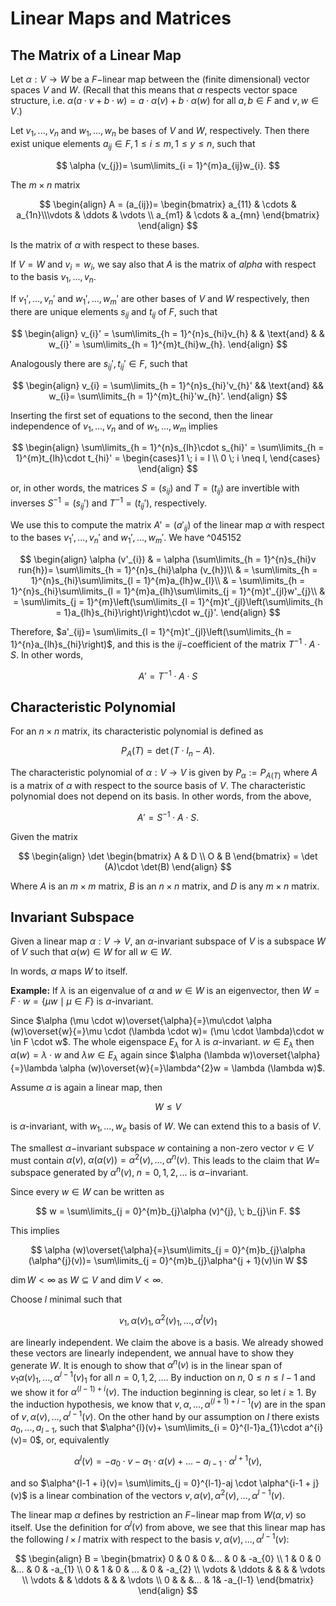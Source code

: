 # Linear Maps and Matrices

## The Matrix of a Linear Map

Let $\alpha:V \rightarrow W$ be a $F-$linear map between the (finite dimensional) vector spaces $V$ and $W$. (Recall that this means that $\alpha$  respects vector space structure, i.e. $\alpha (a \cdot v + b \cdot w) = a \cdot \alpha (v) + b \cdot \alpha (w)$ for all $a, b \in F$ and $v, w \in V$.)

Let $v_{1},...,v_{n}$ and $w_{1}, ..., w_{n}$ be bases of $V$ and $W$, respectively. Then there exist unique elements $a_{ij}\in F, 1 \leq i \leq m, 1 \leq y \leq n$, such that

$$
\alpha (v_{j})= \sum\limits_{i = 1}^{m}a_{ij}w_{i}.
$$

The $m \times n$ matrix

$$
\begin{align}
A = (a_{ij})=
\begin{bmatrix} a_{11} & \cdots & a_{1n}\\\vdots & \ddots & \vdots \\ a_{m1} & \cdots & a_{mn} \end{bmatrix}
\end{align}
$$

Is the matrix of $\alpha$ with respect to these bases.

If $V = W$ and $v_{i}= w_{i}$, we say also that $A$ is the matrix of $alpha$ with respect to the basis $v_{1}, ..., v_{n}$.

If $v_{1}', ..., v_{n}'$ and $w_{1}', ..., w_{m}'$ are other bases of $V$ and $W$ respectively, then there are unique elements $s_{ij}$ and $t_{ij}$ of $F$, such that

$$
\begin{align}
v_{i}' = \sum\limits_{h = 1}^{n}s_{hi}v_{h} & & \text{and} & & w_{i}' = \sum\limits_{h = 1}^{m}t_{hi}w_{h}.
\end{align}
$$

Analogously there are $s_{ij}', t_{ij}'\in F$, such that

$$
\begin{align}
v_{i} = \sum\limits_{h = 1}^{n}s_{hi}'v_{h}' && \text{and} && w_{i}= \sum\limits_{h = 1}^{m}t_{hi}'w_{h}'.
\end{align}
$$

Inserting the first set of equations to the second, then the linear independence of $v_{1}, ..., v_{n}$ and of $w_{1}, ..., w_{m}$ implies

$$
\begin{align}
\sum\limits_{h = 1}^{n}s_{lh}\cdot s_{hi}' = \sum\limits_{h = 1}^{m}t_{lh}\cdot t_{hi}' =
\begin{cases}1 \; i = l \\
0 \; i \neq l,
\end{cases}
\end{align}
$$

or, in other words, the matrices $S = (s_{ij})$ and $T = (t_{ij})$ are invertible with inverses $S^{-1}= (s_{ij}')$ and $T^{-1}= (t_{ij}')$, respectively.

We use this to compute the matrix $A' = (a'_{ij})$ of the linear map $\alpha$ with respect to the bases $v_{1}', ..., v_{n}'$ and $w_{1}', ..., w_{m}'$. We have ^045152

$$
\begin{align}
\alpha (v'_{i}) & = \alpha (\sum\limits_{h = 1}^{n}s_{hi}v run{h})= \sum\limits_{h = 1}^{n}s_{hi}\alpha (v_{h})\\
& = \sum\limits_{h = 1}^{n}s_{hi}\sum\limits_{l = 1}^{m}a_{lh}w_{l}\\
& = \sum\limits_{h = 1}^{n}s_{hi}\sum\limits_{l = 1}^{m}a_{lh}\sum\limits_{j = 1}^{m}t'_{jl}w'_{j}\\
& = \sum\limits_{j = 1}^{m}\left(\sum\limits_{l = 1}^{m}t'_{jl}\left(\sum\limits_{h = 1}a_{lh}s_{hi}\right)\right)\cdot w_{j}'.
\end{align}
$$

Therefore, $a'_{ij}= \sum\limits_{l = 1}^{m}t'_{jl}\left(\sum\limits_{h = 1}^{n}a_{lh}s_{hi}\right)$, and this is the $ij-$coefficient of the matrix $T^{-1}\cdot A \cdot S$. In other words,

$$
A' = T^{-1}\cdot A \cdot S
$$

## Characteristic Polynomial

For an $n \times n$ matrix, its characteristic polynomial is defined as

$$
P_{A}(T) = \det (T \cdot I_{n}-A).
$$

The characteristic polynomial of $\alpha:V \rightarrow V$ is given by $P_{\alpha}:= P_{A(T)}$ where $A$ is a matrix of $\alpha$ with respect to the source basis of $V$. The characteristic polynomial does not depend on its basis. In other words, from the above,

$$
A' = S^{-1}\cdot A \cdot S.
$$

Given the matrix

$$
\begin{align}
\det
\begin{bmatrix}
A & D \\ O & B
\end{bmatrix}
= \det (A)\cdot \det(B)
\end{align}
$$

Where $A$ is an $m \times m$ matrix, $B$  is an $n \times n$ matrix, and $D$ is any $m \times n$ matrix.

## Invariant Subspace

Given a linear map $\alpha:V \rightarrow V$, an $\alpha$-invariant subspace of $V$ is a subspace $W$ of $V$ such that $\alpha (w)\in W$ for all $w \in W$.

In words, $\alpha$ maps $W$ to itself.

**Example:** If $\lambda$ is an eigenvalue of $\alpha$ and $w \in W$ is an eigenvector, then $W = F \cdot w = \{\mu w \mid\mu \in F\}$ is $\alpha$-invariant.

Since $\alpha (\mu \cdot w)\overset{\alpha}{=}\mu\cdot \alpha (w)\overset{w}{=}\mu \cdot (\lambda \cdot w)= (\mu \cdot \lambda)\cdot w \in F \cdot w$. The whole eigenspace $E_{\lambda}$ for $\lambda$ is $\alpha$-invariant. $w \in E_{\lambda}$ then $\alpha (w)= \lambda \cdot w$ and $\lambda w \in E_{\lambda}$ again since $\alpha (\lambda w)\overset{\alpha}{=}\lambda \alpha (w)\overset{w}{=}\lambda^{2}w = \lambda (\lambda w)$.

Assume $\alpha$ is again a linear map, then

$$W \leq V$$ 

is $\alpha$-invariant, with $w_{1}, ..., w_{e}$ basis of $W$. We can extend this to a basis of $V$.

The smallest $\alpha-$invariant subspace $w$ containing a non-zero vector $v \in V$ must contain $\alpha (v), \; \alpha (\alpha (v))= \alpha^{2}(v), ..., \alpha^{n}(v)$. This leads to the claim that $W =$ subspace generated by $\alpha^{n}(v), \; n = 0, 1, 2, ...$ is $\alpha-$invariant.

Since every $w \in W$ can be written as

$$
w = \sum\limits_{j = 0}^{m}b_{j}\alpha (v)^{j}, \; b_{j}\in F.
$$

This implies

$$
\alpha (w)\overset{\alpha}{=}\sum\limits_{j = 0}^{m}b_{j}\alpha (\alpha^{j}(v))= \sum\limits_{j = 0}^{m}b_{j}\alpha^{j + 1}(v)\in W
$$

$\dim W < \infty$ as $W \subseteq V$ and $\dim V < \infty$.

Choose $l$ minimal such that

$$
v_{1},\alpha (v)_{1},\alpha^{2}(v)_{1}, ..., \alpha^{l}(v)_{1}
$$

are linearly independent. We claim the above is a basis. We already showed these vectors are linearly independent, we annual have to show they generate $W$. It is enough to show that $\alpha^{n}(v)$ is in the linear span of $v_{1}\alpha (v)_{1}, ..., \alpha^{l-1}(v)_{1}$ for all $n = 0, 1, 2, ...$. By induction on $n$, $0 \leq n \leq l-1$ and we show it for $\alpha^{(l-1)+ i}(v)$. The induction beginning is clear, so let $i \geq 1$. By the induction hypothesis, we know that $v, \alpha, ..., \alpha^{(l + 1)+ i-1}(v)$ are in the span of $v, \alpha (v), ..., \alpha^{l-1}(v)$. On the other hand by our assumption on $l$ there exists $a_{0}, ..., a_{l-1}$, such that $\alpha^{l}(v)+ \sum\limits_{i = 0}^{l-1}a_{1}\cdot a^{i}(v)= 0$, or, equivalently

$$
\alpha^{l}(v) = -a_{0}\cdot v-a_{1}\cdot \alpha(v)+...-a_{l-1}\cdot \alpha^{l + 1}(v),
$$

and so $\alpha^{l-1 + i}(v)= \sum\limits_{j = 0}^{l-1}-aj \cdot \alpha^{i-1 + j}(v)$ is a linear combination of the vectors $v, \alpha (v), \alpha^{2}(v),...,\alpha^{l-1}(v)$. 

The linear map  $\alpha$ defines by restriction an $F-$linear map from $W (\alpha, v)$ so itself. Use the definition for $\alpha^{l}(v)$ from above, we see that this linear map has the following $l \times l$ matrix with respect to the basis $v, \alpha (v), ..., \alpha^{l-1}(v)$:

$$
\begin{align}
B =
\begin{bmatrix}
0 & 0 & 0 &... & 0 & -a_{0} \\ 1 & 0 & 0 &... & 0 & -a_{1} \\ 0 & 1 & 0 & ... & 0 & -a_{2} \\ \vdots & \ddots & & & & \vdots \\ \vdots & & \ddots & & & \vdots \\ 0 & & &... & 1& -a_{l-1} \end{bmatrix}
\end{align}
$$